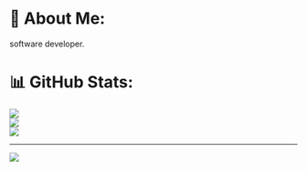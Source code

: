 # 💫 About Me:
software developer.

# 📊 GitHub Stats:
![](https://github-readme-stats.vercel.app/api?username=Yusha-Dev&theme=vue-dark&hide_border=false&include_all_commits=true&count_private=true)<br/>
![](https://github-readme-streak-stats.herokuapp.com/?user=Yusha-Dev&theme=vue-dark&hide_border=false)<br/>
![](https://github-readme-stats.vercel.app/api/top-langs/?username=Yusha-Dev&theme=vue-dark&hide_border=false&include_all_commits=true&count_private=true&layout=compact)

---
[![](https://visitcount.itsvg.in/api?id=Yusha-Dev&icon=5&color=0)](https://visitcount.itsvg.in)

<!-- Proudly created with GPRM ( https://gprm.itsvg.in ) -->
